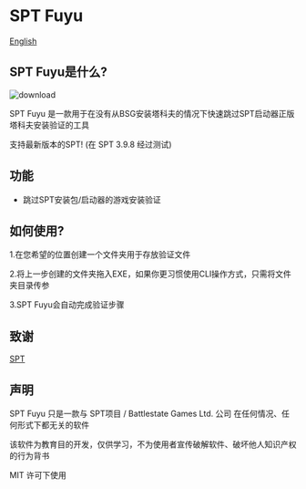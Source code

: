 # SPT Fuyu
[English](README.md)
## SPT Fuyu是什么?

![download](https://github.com/user-attachments/assets/f1ac2e38-3787-46f1-baf9-1dc885cc7066)

SPT Fuyu 是一款用于在没有从BSG安装塔科夫的情况下快速跳过SPT启动器正版塔科夫安装验证的工具

支持最新版本的SPT! (在 SPT 3.9.8 经过测试)

## 功能

- 跳过SPT安装包/启动器的游戏安装验证

## 如何使用?

1.在您希望的位置创建一个文件夹用于存放验证文件

2.将上一步创建的文件夹拖入EXE，如果你更习惯使用CLI操作方式，只需将文件夹目录传参

3.SPT Fuyu会自动完成验证步骤

## 致谢

[SPT](https://dev.sp-tarkov.com/)

## 声明
SPT Fuyu 只是一款与 SPT项目 / Battlestate Games Ltd. 公司 在任何情况、任何形式下都无关的软件

该软件为教育目的开发，仅供学习，不为使用者宣传破解软件、破坏他人知识产权的行为背书

MIT 许可下使用
